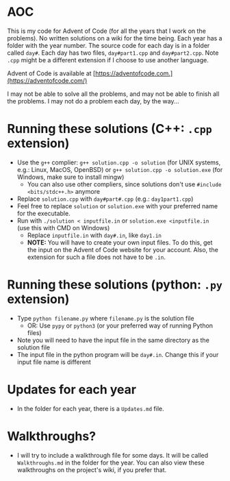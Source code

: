 # AOC
This is my code for Advent of Code (for all the years that I work on the problems). No written solutions on a wiki for the time being. Each year has a folder with the year number. The source code for each day is in a folder called `day#`. Each day has two files, `day#part1.cpp` and `day#part2.cpp`. Note `.cpp` might be a different extension if I choose to use another language.

Advent of Code is available at [https://adventofcode.com.](https://adventofcode.com/)

I may not be able to solve all the problems, and may not be able to finish all the problems. I may not do a problem each day, by the way...

# Running these solutions (C++: `.cpp` extension)
- Use the `g++` complier: `g++ solution.cpp -o solution` (for UNIX systems, e.g.: Linux, MacOS, OpenBSD) or `g++ solution.cpp -o solution.exe` (for Windows, make sure to install mingw)
	- You can also use other compliers, since solutions don't use `#include <bits/stdc++.h>` anymore
- Replace `solution.cpp` with `day#part#.cpp` (e.g.: `day1part1.cpp`)
- Feel free to replace `solution` or `solution.exe` with your preferred name for the executable.
- Run with `./solution < inputfile.in` or `solution.exe <inputfile.in` (use this with CMD on Windows)
	- Replace `inputfile.in` with `day#.in`, like `day1.in`
	- **NOTE:** You will have to create your own input files. To do this, get the input on the Advent of Code website for your account. Also, the extension for such a file does not have to be `.in`.

# Running these solutions (python: `.py` extension)
- Type `python filename.py` where `filename.py` is the solution file
	- OR: Use `pypy` or `python3` (or your preferred way of running Python files)
- Note you will need to have the input file in the same directory as the solution file
- The input file in the python program will be `day#.in`. Change this if your input file name is different

# Updates for each year
- In the folder for each year, there is a `Updates.md` file.

# Walkthroughs?
- I will try to include a walkthrough file for some days. It will be called `Walkthroughs.md` in the folder for the year. You can also view these walkthroughs on the project's wiki, if you prefer that.
